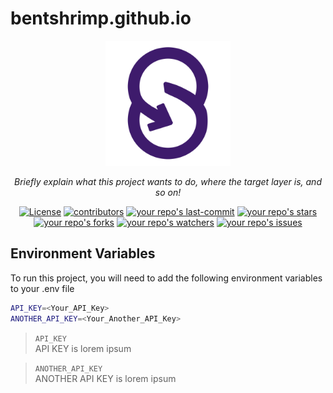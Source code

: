 # bentshrimp.github.io

<p align="center">
<a href="https://github.com/bentshrimp/bentshrimp.github.io/" target="blank"><img src="https://github.com/AgainIoT/Open-Set-Go/raw/main/.github/images/Open-Set-Go.png" width="200" alt="Enter Your Logo!" /></a>
</p>

<p align="center">
<i>Briefly explain what this project wants to do, where the target layer is, and so on!</i>
</p>

<p align="center">
  <a href="/LICENSE"><img src="https://img.shields.io/github/license/bentshrimp/bentshrimp.github.io" alt="License" /></a>
  <a href="https://github.com/bentshrimp/bentshrimp.github.io/graphs/contributors" target="_blank"><img src="https://img.shields.io/github/contributors-anon/bentshrimp/bentshrimp.github.io" alt="contributors" /></a>
  <a href="https://github/bentshrimp/bentshrimp.github.io"><img src="https://img.shields.io/github/last-commit/bentshrimp/bentshrimp.github.io" alt="your repo's last-commit" /></a>
  <a href="https://github/bentshrimp/bentshrimp.github.io"><img src="https://img.shields.io/github/stars/bentshrimp/bentshrimp.github.io" alt="your repo's stars" /></a>
  <a href="https://github/bentshrimp/bentshrimp.github.io"><img src="https://img.shields.io/github/forks/bentshrimp/bentshrimp.github.io" alt="your repo's forks" /></a>
  <a href="https://github/bentshrimp/bentshrimp.github.io"><img src="https://img.shields.io/github/watchers/bentshrimp/bentshrimp.github.io" alt="your repo's watchers" /></a>
  <a href="https://github/bentshrimp/bentshrimp.github.io"><img src="https://img.shields.io/github/issues/bentshrimp/bentshrimp.github.io" alt="your repo's issues" /></a>
</p>

## Environment Variables

To run this project, you will need to add the following environment variables to your .env file

```bash
API_KEY=<Your_API_Key>
ANOTHER_API_KEY=<Your_Another_API_Key>
```

> `API_KEY`<br>
> API KEY is lorem ipsum

> `ANOTHER_API_KEY`<br>
> ANOTHER API KEY is lorem ipsum
